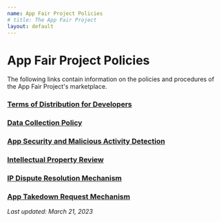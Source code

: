 ```yaml
---
name: App Fair Project Policies
# title: The App Fair Project
layout: default
---
```


# App Fair Project Policies

The following links contain information on the policies and procedures of the App Fair Project's marketplace.

### [Terms of Distribution for Developers](distribution)
### [Data Collection Policy](datacollection)
### [App Security and Malicious Activity Detection](security)
### [Intellectual Property Review](ip)
### [IP Dispute Resolution Mechanism](ipdispute)
### [App Takedown Request Mechanism](takedown)


*Last updated: March 21, 2023*
